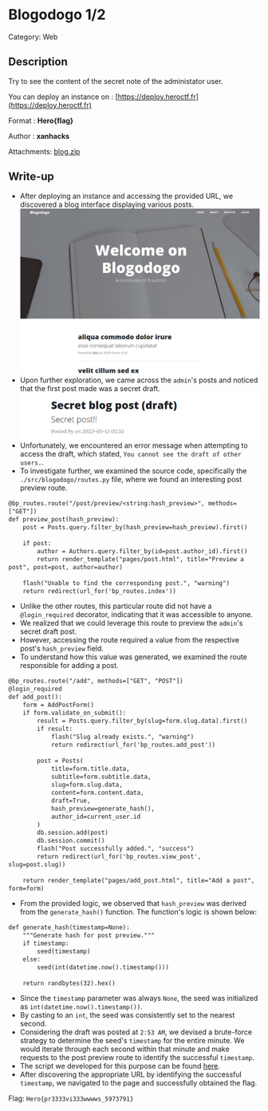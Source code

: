 # Blogodogo 1/2 
Category: Web

## Description
Try to see the content of the secret note of the administator user.

You can deploy an instance on : [https://deploy.heroctf.fr](https://deploy.heroctf.fr)

Format : **Hero{flag}**

Author : **xanhacks**

Attachments: [blog.zip](attachments/blog.zip)

## Write-up
- After deploying an instance and accessing the provided URL, we discovered a blog interface displaying various posts.
![](solution/image1.png)
- Upon further exploration, we came across the `admin`'s posts and noticed that the first post made was a secret draft.
![](solution/image2.png)
- Unfortunately, we encountered an error message when attempting to access the draft, which stated, `You cannot see the draft of other users.`.
- To investigate further, we examined the source code, specifically the `./src/blogodogo/routes.py` file, where we found an interesting post preview route.
```
@bp_routes.route("/post/preview/<string:hash_preview>", methods=["GET"])
def preview_post(hash_preview):
    post = Posts.query.filter_by(hash_preview=hash_preview).first()

    if post:
        author = Authors.query.filter_by(id=post.author_id).first()
        return render_template("pages/post.html", title="Preview a post", post=post, author=author)

    flash("Unable to find the corresponding post.", "warning")
    return redirect(url_for('bp_routes.index'))
```
- Unlike the other routes, this particular route did not have a `@login_required` decorator, indicating that it was accessible to anyone.
- We realized that we could leverage this route to preview the `admin`'s secret draft post.
- However, accessing the route required a value from the respective post's `hash_preview` field.
- To understand how this value was generated, we examined the route responsible for adding a post.
```
@bp_routes.route("/add", methods=["GET", "POST"])
@login_required
def add_post():
    form = AddPostForm()
    if form.validate_on_submit():
        result = Posts.query.filter_by(slug=form.slug.data).first()
        if result:
            flash("Slug already exists.", "warning")
            return redirect(url_for('bp_routes.add_post')) 

        post = Posts(
            title=form.title.data,
            subtitle=form.subtitle.data,
            slug=form.slug.data,
            content=form.content.data,
            draft=True,
            hash_preview=generate_hash(),
            author_id=current_user.id
        )
        db.session.add(post)
        db.session.commit()
        flash("Post successfully added.", "success")
        return redirect(url_for('bp_routes.view_post', slug=post.slug))

    return render_template("pages/add_post.html", title="Add a post", form=form)
```
- From the provided logic, we observed that `hash_preview` was derived from the `generate_hash()` function. The function's logic is shown below:
```
def generate_hash(timestamp=None):
    """Generate hash for post preview."""
    if timestamp:
        seed(timestamp)
    else:
        seed(int(datetime.now().timestamp()))

    return randbytes(32).hex()
```
- Since the `timestamp` parameter was always `None`, the seed was initialized as `int(datetime.now().timestamp())`.
- By casting to an `int`, the seed was consistently set to the nearest second.
- Considering the draft was posted at `2:53 AM`, we devised a brute-force strategy to determine the seed's `timestamp` for the entire minute. We would iterate through each second within that minute and make requests to the post preview route to identify the successful `timestamp`.
- The script we developed for this purpose can be found [here](solution/solve.py).
- After discovering the appropriate URL by identifying the successful `timestamp`, we navigated to the page and successfully obtained the flag.

Flag: `Hero{pr3333vi333wwwws_5973791}`
